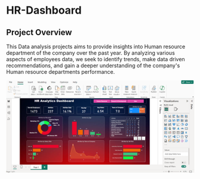 
# HR-Dashboard

## Project Overview

This Data analysis projects aims to  provide insights into Human resource department of the company over the past year. By analyzing various aspects of employees data,
we seek to identify trends, make data driven recommendations, and gain a deeper understanding of the company's Human resource departments performance. 

![dashboard_snapo](https://github.com/Abdula551/Powerbi_Dashboard/blob/main/image001.png)

##
